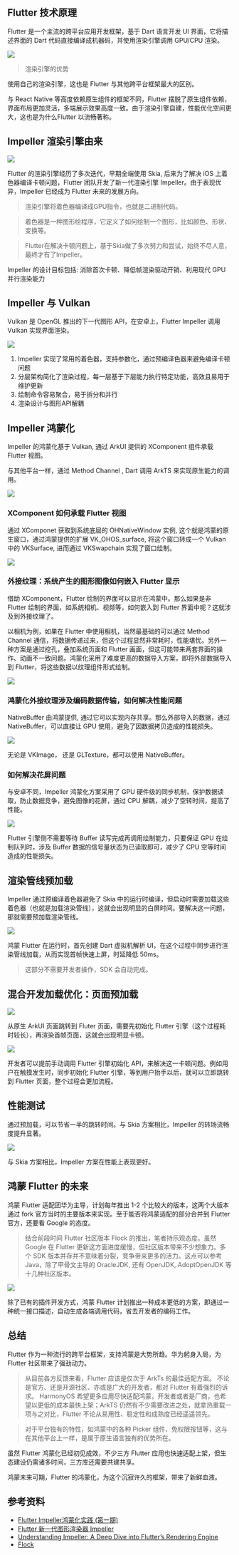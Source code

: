 ##  Flutter 技术原理

Flutter 是一个主流的跨平台应用开发框架，基于 Dart 语言开发 UI 界面，它将描述界面的 Dart 代码直接编译成机器码，并使用渲染引擎调用 GPU/CPU 渲染。

![](./impeller/01.png)

> 渲染引擎的优势

使用自己的渲染引擎，这也是 Flutter 与其他跨平台框架最大的区别。

与 React Native 等高度依赖原生组件的框架不同，Flutter 摆脱了原生组件依赖，界面布局更加灵活，多端展示效果高度一致。由于渲染引擎自建，性能优化空间更大，这也是为什么Flutter 以流畅著称。

## Impeller 渲染引擎由来

![](./impeller/02.png)

Flutter 的渲染引擎经历了多次迭代，早期全端使用 Skia, 后来为了解决 iOS 上着色器编译卡顿问题，Flutter 团队开发了新一代渲染引擎 Impeller。由于表现优异，Impeller 已经成为 Flutter 未来的发展方向。

> 渲染引擎将着色器编译成GPU指令，也就是二进制代码。

> 着色器是一种图形绘程序，它定义了如何绘制一个图形，比如颜色、形状、变换等。

> Flutter在解决卡顿问题上，基于Skia做了多次努力和尝试，始终不尽人意，最终才有了Impeller。

Impeller 的设计目标包括: 消除首次卡顿、降低帧渲染驱动开销、利用现代 GPU 并行渲染能力


## Impeller 与 Vulkan

Vulkan 是 OpenGL 推出的下一代图形 API，在安卓上，Flutter Impeller 调用 Vulkan 实现界面渲染。

![](./impeller/03.png)


 1. Impeller 实现了常用的着色器，支持参数化，通过预编译色器来避免编译卡顿问题
 2. 分层架构简化了渲染过程，每一层基于下层能力执行特定功能，高效且易用于维护更新
 3. 绘制命令容易聚合，易于拆分和并行
 3. 渲染设计与图形API解耦

##  Impeller 鸿蒙化

Impeller 的鸿蒙化基于 Vulkan, 通过 ArkUI 提供的 XComponent 组件承载 Flutter 视图。

与其他平台一样，通过 Method Channel , Dart 调用 ArkTS 来实现原生能力的调用。

![](./impeller/04.png)


### XComponent 如何承载 Flutter 视图

通过 XComponet 获取到系统底层的 OHNativeWindow 实例, 这个就是鸿蒙的原生窗口，通过鸿蒙提供的扩展 VK_OHOS_surface, 将这个窗口转成一个 Vulkan 中的 VKSurface, 进而通过 VKSwapchain 实现了窗口绘制。

![](./impeller/05.png)

### 外接纹理：系统产生的图形图像如何嵌入 Flutter 显示

借助 XComponent，Flutter 绘制的界面可以显示在鸿蒙中。那么如果是非 Flutter 绘制的界面，如系统相机、视频等，如何嵌入到 Flutter 界面中呢？这就涉及到外接纹理了。

以相机为例，如果在 Flutter 中使用相机，当然最基础的可以通过 Method Channel 通信，将数据传递过来，但这个过程显然非常耗时，性能堪忧。另外一种方案是通过挖孔，叠加系统页面和 Flutter 画面，但这可能带来两套界面的操作、动画不一致问题。鸿蒙化采用了难度更高的数据导入方案，即将外部数据导入到 Flutter，将这些数据以纹理组件形式绘制。

![](./impeller/06.png)

### 鸿蒙化外接纹理涉及编码数据传输，如何解决性能问题

NativeBuffer 由鸿蒙提供, 通过它可以实现内存共享。那么外部导入的数据，通过 NativeBuffer，可以直接让 GPU 使用，避免了因数据拷贝造成的性能损失。

![](./impeller/07.png)

无论是 VKImage， 还是 GLTexture，都可以使用 NativeBuffer。

### 如何解决花屏问题

与安卓不同，Impeller 鸿蒙化方案采用了 GPU 硬件级的同步机制，保护数据读取，防止数据竞争，避免图像的花屏，通过 CPU 解耦，减少了空转时间，提高了性能。

![](./impeller/08.png)

Flutter 引擎侧不需要等待 Buffer 读写完成再调用绘制能力，只要保证 GPU 在绘制队列时，涉及 Buffer 数据的信号量状态为已读取即可，减少了 CPU 空等时间造成的性能损失。

## 渲染管线预加载

Impeller 通过预编译着色器避免了 Skia 中的运行时编译，但启动时需要加载这些着色器（也就是加载渲染管线），这就会出现明显的白屏时间。要解决这一问题，那就需要预加载渲染管线。

![](./impeller/09.png)

鸿蒙 Flutter 在运行时，首先创建 Dart 虚拟机解析 UI，在这个过程中同步进行渲染管线加载，从而实现首帧快速上屏，时延降低 50ms。

> 这部分不需要开发者操作，SDK 会自动完成。

## 混合开发加载优化：页面预加载

![](./impeller/10.png)

从原生 ArkUI 页面跳转到 Fluter 页面，需要先初始化 Flutter 引擎（这个过程耗时较长），再渲染首帧页面，这就会出现明显卡顿。

![](./impeller/11.png)

开发者可以提前手动调用 Flutter 引擎初始化 API，来解决这一卡顿问题。例如用户在触摸发生时，同步初始化 Flutter 引擎，等到用户抬手以后，就可以立即跳转到 Flutter 页面，整个过程会更加流程。

## 性能测试

通过预加载，可以节省一半的跳转时间。与 Skia 方案相比，Impeller 的转场流畅度提升显著。

![](./impeller/12.png)

与 Skia 方案相比，Impeller 方案在性能上表现更好。

## 鸿蒙 Flutter 的未来

鸿蒙 Flutter 适配团华为主导，计划每年推出 1-2 个比较大的版本，这两个大版本通过 fork 官方当时的主要版本来实现。至于能否将鸿蒙适配的部分合并到 Flutter 官方，还要看 Google 的态度。

> 结合前段时间 Flutter 社区版本 Flock 的推出，笔者持乐观态度。虽然 Google 在 Flutter 更新这方面进度缓慢，但社区版本带来不少想象力。多个 SDK 版本并存并不意味着分裂，竞争带来更多的活力。这点可以参考 Java，除了甲骨文主导的 OracleJDK, 还有 OpenJDK, AdoptOpenJDK 等十几种社区版本。

![](./impeller/13.png)

除了已有的插件开发方式，鸿蒙 Flutter 计划推出一种成本更低的方案，即通过一种统一接口描述，自动生成各端调用代码，省去开发者的编码工作。

## 总结

Flutter 作为一种流行的跨平台框架，支持鸿蒙是大势所趋。华为躬身入局，为 Flutter 社区带来了强劲动力。

> 从目前各方反馈来看，Flutter 应该是仅次于 ArkTs 的最佳适配方案。
不论是官方、还是开源社区、亦或是广大的开发者，都对 Flutter 有着强烈的诉求。
HarmonyOS 希望更多应用尽快适配鸿蒙，开发者或者是厂商，也希望以更低的成本最快上架；ArkTS 仍然有不少需要改进之处，就拿热重载一项与之对比，Flutter 不论从易用性、稳定性和成熟度已经遥遥领先。

> 对于平台独有的特性，如鸿蒙中的各种 Picker 组件、免权限按钮等，这与在其他平台上一样，是属于原生语言独有的优势所在。

虽然 Flutter 鸿蒙化已经初见成效，不少三方 Flutter 应用也快速适配上架，但生态建设仍需诸多时间，三方库还需要共建共享。

鸿蒙未来可期，Flutter 的鸿蒙化，为这个沉寂许久的框架，带来了新鲜血液。

## 参考资料

- [Flutter lmpeller鸿蒙化实践 (第一期)](https://b23.tv/KKNDAQB)
- [Flutter 新一代图形渲染器 Impeller](https://mp.weixin.qq.com/s/PLvlSt3tlX6AjufDm0XVMA)
- [Understanding Impeller: A Deep Dive into Flutter’s Rendering Engine](https://blog.stackademic.com/understanding-impeller-a-deep-dive-into-flutters-rendering-engine-ba96db0c9614)
- [Flock](https://getflocked.dev/)
